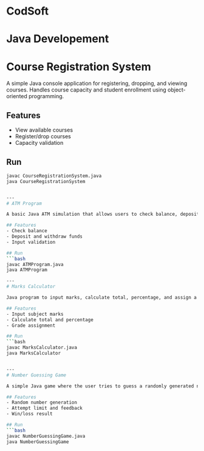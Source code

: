 # CodSoft
# Java Developement

# Course Registration System
A simple Java console application for registering, dropping, and viewing courses. Handles course capacity and student enrollment using object-oriented programming.

## Features
- View available courses
- Register/drop courses
- Capacity validation

## Run
```bash
javac CourseRegistrationSystem.java
java CourseRegistrationSystem


---
# ATM Program

A basic Java ATM simulation that allows users to check balance, deposit money, and withdraw cash with input validation.

## Features
- Check balance
- Deposit and withdraw funds
- Input validation

## Run
```bash
javac ATMProgram.java
java ATMProgram

---
# Marks Calculator

Java program to input marks, calculate total, percentage, and assign a grade based on performance.

## Features
- Input subject marks
- Calculate total and percentage
- Grade assignment

## Run
```bash
javac MarksCalculator.java
java MarksCalculator


---
# Number Guessing Game

A simple Java game where the user tries to guess a randomly generated number within a set number of attempts.

## Features
- Random number generation
- Attempt limit and feedback
- Win/loss result

## Run
```bash
javac NumberGuessingGame.java
java NumberGuessingGame

